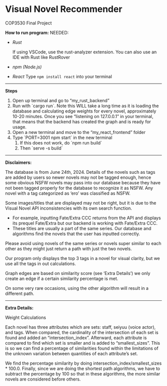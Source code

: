 # Visual Novel Recommender
COP3530 Final Project

**How to run program:**
NEEDED:
- *Rust* 
<ol> If using VSCode, use the rust-analyzer extension. You can  also use an IDE with Rust like RustRover </ol>

- *npm (Node.js)* 
<ol> </ol>

- *React*
    Type `npm install react` into your terminal

---
**Steps**
<ol>
    <li> Open up terminal and go to “my_rust_backend” </li>
    <li> Run with `cargo run`. Note this WILL take a long time as it is loading the database and calculating edge weights for every novel, approximately 10-20 minutes. Once you see “listening on 127.0.0.1” in your terminal, that means that the backend has created the graph and is ready for usage. </li>
    <li> Open a new terminal and move to the “my_react_frontend” folder </li>
    <li>Type `PORT=3001 npm start` in the new terminal
        <ol>
          <li> If this does not work, do `npm run build` </li>
          <li> Then `serve -s build` </li>
        </ol>
    </li>
</ol>

---
**Disclaimers:**

The database is from June 24th, 2024. Details of the novels such as tags are added by users so newer novels may not be tagged enough, hence some obvious NSFW novels may pass into our database because they have not been tagged properly for the database to recognize it as NSFW.
Any novel with a tag categorized as ‘ero’ was classified as NSFW.

Some images/titles that are displayed may not be right, but it is due to the Visual Novel API inconsistencies with its own search function.
<ul>
  <li>For example, inputting Fate/Extra CCC returns from the API and displays its prequel Fate/Extra but our backend is working with Fate/Extra CCC.
</li>
  <li>These titles are usually a part of the same series. Our database and algorithms find the novels that the user has inputted correctly.
</li>

</ul>
Please avoid using novels of the same series or novels super similar to each other as they might just return a path with just the two novels.

Our program only displays the top 3 tags in a novel for visual clarity, but we use all the tags in out calculations.

Graph edges are based on similarity score (see ‘Extra Details’) we only create an edge if a certain similarity percentage is met.

On some very rare occasions, using the other algorithm will result in a different path.

---

**Extra Details:**

Weight Calculations

Each novel has three attributes which are sets: staff, seiyuu (voice actor), and tags. When compared, the cardinality of the intersection of each set is found and added an “intersection_index”. Afterward, each attribute is compared to find which set is smaller and is added to “smallest_sizes”. This is so we can find a percentage of similarities found within the limitations of the unknown variation between quantities of each attribute’s set.

We find the percentage similarity by doing intersection_index/smallest_sizes * 100.0. Finally, since we are doing the shortest path algorithms, we have to subtract the percentage by 100 so that in these algorithms, the more similar novels are considered before others.


